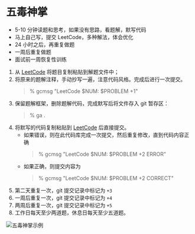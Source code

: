 # 五毒神掌

- 5-10 分钟读题和思考，如果没有思路，看题解，默写代码
- 马上自己写，提交 LeetCode，多种解法，体会优化
- 24 小时之后，再重复做题
- 一周后重复做题
- 面试前一周恢复性训练

1. 从 [LeetCode](https://leetcode-cn.com) 将题目复制粘贴到解题文件中；
2. 将原来的题解注释，手动抄写一遍，注意代码风格。完成后进行一次提交。
    >% gcmsg "LeetCode $NUM: $PROBLEM +1"
3. 保留题解框架，删除题解代码，完成默写后将文件存入 git 暂存区：
    >% ga .
4. 将默写的代码复制粘贴到 [LeetCode](https://leetcode-cn.com) 后直接提交。
    - 如果错误，则在此代码库完成一次提交，然后重复修改，直到代码内容正确
        >% gcmsg "LeetCode $NUM: $PROBLEM +2 ERROR"
    - 如果正确，则提交内容为
        >% gcmsg "LeetCode $NUM: $PROBLEM +2 CORRECT"
5. 第二天重复一次，git 提交记录中标记为 `+3`
6. 一周后重复一次，git 提交记录中标记为 `+4`
6. 两周后重复一次，git 提交记录中标记为 `+5`
5. 工作日每天至少两道题，休息日每天至少五道题。

![五毒神掌示例](https://github.com/bougenville/algorithm012/blob/%E4%BA%94%E6%AF%92%E7%A5%9E%E6%8E%8C/wdsz.png?raw=true)
